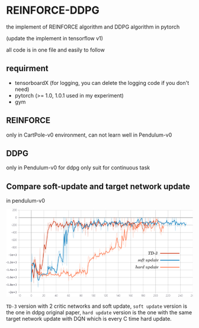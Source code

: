 # REINFORCE-DDPG

the implement of REINFORCE algorithm and DDPG algorithm in pytorch

(update the implement in tensorflow v1)

all code is in one file and easily to follow

## requirment

- tensorboardX (for logging, you can delete the logging code if you don't need)
- pytorch (>= 1.0, 1.0.1 used in my experiment)
- gym

## REINFORCE

only in CartPole-v0 environment, can not learn well in Pendulum-v0

## DDPG

only in Pendulum-v0 for ddpg only suit for continuous task

## Compare soft-update and target network update

in pendulum-v0

![](./ddpg_critic_freeze.png)

`TD-3` version with 2 critic networks and soft update, `soft update` version is the one in ddpg original paper, `hard update` version is the one with the same target network update with DQN which is every C time hard update.


